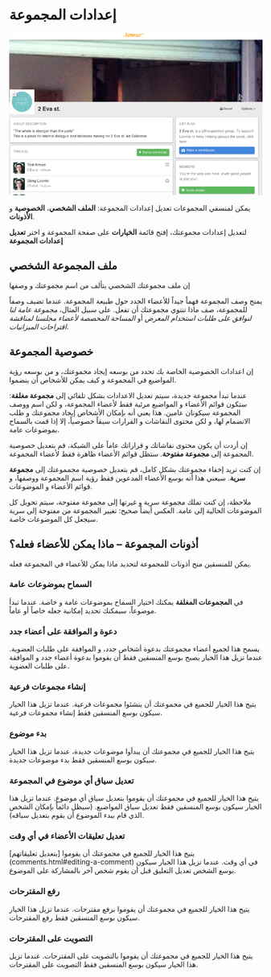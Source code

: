 # إعدادات المجموعة

<img class="screenshot" alt="Group options dropdown" src="edit_group_settings.gif" />

يمكن لمنسقي المجموعات تعديل إعدادات المجموعة: **الملف الشخصي**، **الخصوصية** و **الأذونات**.

لتعديل إعدادات مجموعتك، إفتح قائمة **الخيارات** على صفحة المجموعة و اختر **تعديل إعدادات المجموعة**


## ملف المجموعة الشخصي

إن ملف مجموعتك الشخصي يتألف من اسم مجموعتك و وصفها

يمنح وصف المجموعة فهماً جيداً للأعضاء الجدد حول طبيعة المجموعة. عندما تضيف وصفاً للمجموعة، صف ماذا تنتوي مجموعتك أن تفعل. على سبيل المثال، *مجموعة عامة لنا لنوافق على طلبات استخدام المعرض* أو *المساحة المخصصة لأعضاء مجلسنا لمناقشة اقتراحات الميزانيات*.

## خصوصية المجموعة

إن اعدادات الخصوصية الخاصة بك تحدد من بوسعه إيجاد مجموعتك، و من بوسعه رؤية المواضيع في المجموعة و كيف يمكن للأشخاص أن ينضموا.

عندما تبدأ مجموعة جديدة، سيتم تعديل الاعدادات بشكل تلقائي إلى **مجموعة مغلقة**: ستكون قوائم الأعضاء و المواضيع مرئية فقط لأعضاء المجموعة، و لكن اسم ووصف المجموعة سيكونان عامين. هذا يعني أنه بإمكان الأشخاص إيجاد مجموعتك و طلب الانضمام لها، و لكن محتوى النقاشات و القرارات سيقاً خصوصياً، إلا إذا قمت بالسماح بموضوعات عامة.

إن أردت أن يكون محتوى نقاشاتك و قراراتك عاماً على الشبكة، قم بتعديل خصوصية المجموعة إلى **مجموعة مفتوحة**. ستظل قوائم الأعضاء ظاهرة فقط لأعضاء المجموعة.

إن كنت تريد إخفاء مجموعتك بشكل كامل، قم بتعديل خصوصية مجمموعتك إلى **مجموعة سرية**. سيعني هذا أنه بوسع الأعضاء المدعوين فقط رؤية اسم المجموعة ووصفها، و قوائم الأعضاء و الموضوعات.

ملاحظة، إن كنت تملك مجموعة سرية و غيرتها إلى مجموعة مفتوحة، سيتم تحويل كل الموضوعات الحالية إلى عامة. العكس أيضاً صحيح: تغيير المجموعة من مفتوحة إلى سرية سيجعل كل الموضوعات خاصة.

## أذونات المجموعة – ماذا يمكن للأعضاء فعله؟

يمكن للمنسقين منح أذونات للمجموعة لتحديد ماذا يمكن للأعضاء في المجموعة فعله.

### السماح بموضوعات عامة

في **المجموعات المغلقة** يمكنك اختيار السماح بموضوعات عامة و خاصة. عندما تبدأ موضوعاً، سيمكنك تحديد إمكانية جعله خاصاً أو عاماً.


### دعوة و الموافقة على أعضاء جدد

يسمح هذا لجميع أعضاء مجموعتك بدعوة أشخاص جدد، و الموافقة على طلبات العضوية. عندما تزيل هذا الخيار يصبح بوسع المنسقين فقط أن يقوموا بدعوة أعضاء جدد و الموافقة على طلبات العضوية.

### إنشاء مجموعات فرعية

يتيح هذا الخيار للجميع في مجموعتك أن ينشئوا مجموعات فرعية. عندما تزيل هذا الخيار سيكون بوسع المنسقين فقط إنشاء مجموعات فرعية.

### بدء موضوع

يتيح هذا الخيار للجميع في مجموعتك أن يبدأوا موضوعات جديدة، عندما تزيل هذا الخيار سيكون بوسع المنسقين فقط بدء موضوعات جديدة.

### تعديل سياق أي موضوع في المجموعة

يتيح هذا الخيار للجميع في مجموعتك أن يقوموا بتعديل سياق أي موضوع. عندما تزيل هذا الخيار سيكون بوسع المنسقين فقط تعديل سياق المواضيع. (سيظل دائماً بإمكان الشخص الذي قام ببدء الموضوع أن يقوم بتعديل سياقه).

### تعديل تعليقات الأعضاء في أي وقت

يتيح هذا الخيار للجميع في مجموعتك أن يقوموا [بتعديل تعليقاتهم] (comments.html#editing-a-comment) في أي وقت. عندما تزيل هذا الخيار سيكون بوسع الشخص تعديل التعليق قبل أن يقوم شخص آخر بالمشاركة على الموضوع.

### رفع المقترحات

يتيح هذا الخيار للجميع في مجموعتك أن يقوموا برفع مقترحات. عندما تزيل هذا الخيار سيكون بوسع المنسقين فقط رفع المقترحات.


### التصويت على المقترحات

يتيح هذا الخيار للجميع في مجموعتك أن يقوموا بالتصويت على المقترحات. عندما تزيل هذا الخيار سيكون بوسع المنسقين فقط التصويت على المقترحات.
